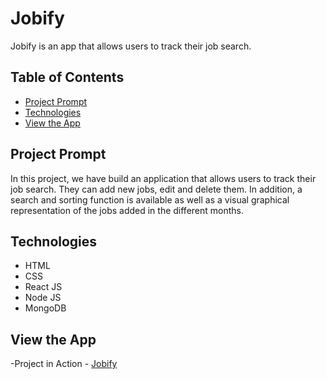 # **Jobify**

Jobify is an app that allows users to track their job search.

## Table of Contents

- [Project Prompt](#project-prompt)
- [Technologies](#technologies)
- [View the App](#view-the-app)

## Project Prompt

In this project, we have build an application that allows users to track their job search. They can add new jobs, edit and delete them. In addition, a search and sorting function is available as well as a visual graphical representation of the jobs added in the different months.

## Technologies

- HTML
- CSS
- React JS
- Node JS
- MongoDB

## View the App

-Project in Action - [Jobify](https://jobify-eli3.onrender.com/)

